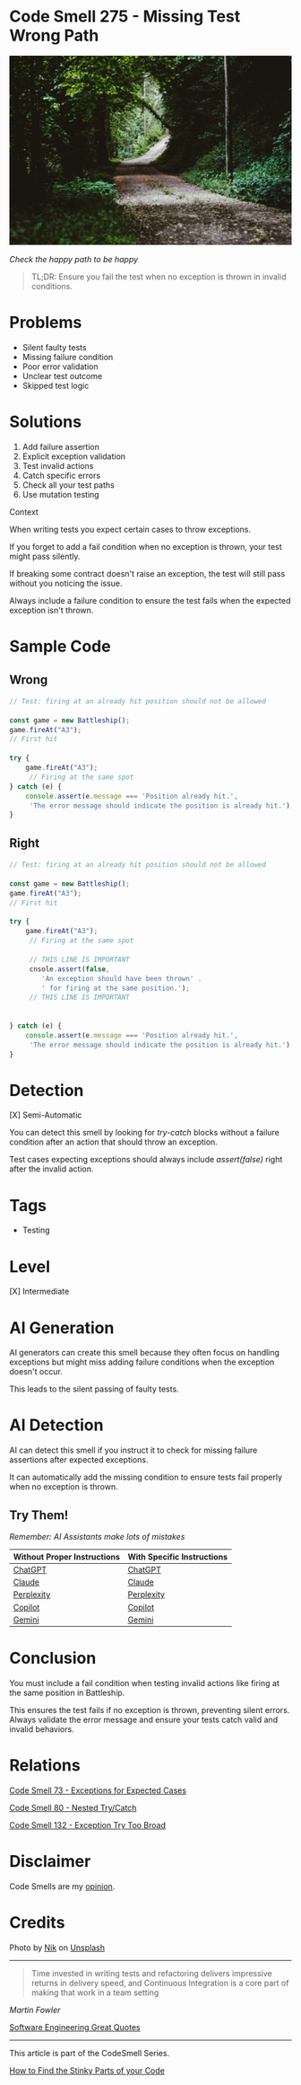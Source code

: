 # Code Smell 275 - Missing Test Wrong Path

![Code Smell 275 - Missing Test Wrong Path](Code%20Smell%20275%20-%20Missing%20Test%20Wrong%20Path.jpg)

*Check the happy path to be happy*

> TL;DR: Ensure you fail the test when no exception is thrown in invalid conditions.

# Problems

- Silent faulty tests
- Missing failure condition
- Poor error validation
- Unclear test outcome
- Skipped test logic

# Solutions

1. Add failure assertion
2. Explicit exception validation
3. Test invalid actions
4. Catch specific errors
5. Check all your test paths
6. Use mutation testing

Context

When writing tests you expect certain cases to throw exceptions. 

If you forget to add a fail condition when no exception is thrown, your test might pass silently. 

If breaking some contract doesn't raise an exception, the test will still pass without you noticing the issue. 

Always include a failure condition to ensure the test fails when the expected exception isn't thrown.

# Sample Code

## Wrong

[Gist Url]: # (https://gist.github.com/mcsee/5e14a4afa16ee8d9cfe49ae717dfedcd)

```javascript
// Test: firing at an already hit position should not be allowed

const game = new Battleship();
game.fireAt("A3");  
// First hit
            
try {
    game.fireAt("A3"); 
     // Firing at the same spot
} catch (e) {
    console.assert(e.message === 'Position already hit.', 
     'The error message should indicate the position is already hit.');
}
```

## Right

[Gist Url]: # (https://gist.github.com/mcsee/7e86687a61a69093e9c1d4ab1115d718)

```javascript
// Test: firing at an already hit position should not be allowed

const game = new Battleship();
game.fireAt("A3"); 
// First hit

try {
    game.fireAt("A3");
     // Firing at the same spot
    
     // THIS LINE IS IMPORTANT
     cnsole.assert(false, 
        'An exception should have been thrown' .
        ' for firing at the same position.');
     // THIS LINE IS IMPORTANT
  
  
} catch (e) {
    console.assert(e.message === 'Position already hit.',
     'The error message should indicate the position is already hit.');
}
```

# Detection

[X] Semi-Automatic 

You can detect this smell by looking for *try-catch* blocks without a failure condition after an action that should throw an exception. 

Test cases expecting exceptions should always include *assert(false)* right after the invalid action.
 
# Tags

- Testing 

# Level
 
[X] Intermediate 

# AI Generation

AI generators can create this smell because they often focus on handling exceptions but might miss adding failure conditions when the exception doesn't occur. 

This leads to the silent passing of faulty tests.

# AI Detection

AI can detect this smell if you instruct it to check for missing failure assertions after expected exceptions. 

It can automatically add the missing condition to ensure tests fail properly when no exception is thrown.

## Try Them!

*Remember: AI Assistants make lots of mistakes*

| Without Proper Instructions    | With Specific Instructions |
| -------- | ------- |
| [ChatGPT](https://chat.openai.com/?q=Correct+and+explain+this+code%3A+%60%60%60javascript%0D%0A%2F%2F+Test%3A+firing+at+an+already+hit+position+should+not+be+allowed%0D%0A%0D%0Aconst+game+%3D+new+Battleship%28%29%3B%0D%0Agame.fireAt%28%22A3%22%29%3B++%0D%0A%2F%2F+First+hit%0D%0A++++++++++++%0D%0Atry+%7B%0D%0A++++game.fireAt%28%22A3%22%29%3B+%0D%0A+++++%2F%2F+Firing+at+the+same+spot%0D%0A%7D+catch+%28e%29+%7B%0D%0A++++console.assert%28e.message+%3D%3D%3D+%27Position+already+hit.%27%2C+%0D%0A+++++%27The+error+message+should+indicate+the+position+is+already+hit.%27%29%3B%0D%0A%7D%0D%0A%60%60%60) | [ChatGPT](https://chat.openai.com/?q=Correct+what+happens+if+the+exception+is+not+triggered%3A+%60%60%60javascript%0D%0A%2F%2F+Test%3A+firing+at+an+already+hit+position+should+not+be+allowed%0D%0A%0D%0Aconst+game+%3D+new+Battleship%28%29%3B%0D%0Agame.fireAt%28%22A3%22%29%3B++%0D%0A%2F%2F+First+hit%0D%0A++++++++++++%0D%0Atry+%7B%0D%0A++++game.fireAt%28%22A3%22%29%3B+%0D%0A+++++%2F%2F+Firing+at+the+same+spot%0D%0A%7D+catch+%28e%29+%7B%0D%0A++++console.assert%28e.message+%3D%3D%3D+%27Position+already+hit.%27%2C+%0D%0A+++++%27The+error+message+should+indicate+the+position+is+already+hit.%27%29%3B%0D%0A%7D%0D%0A%60%60%60) |
| [Claude](https://claude.ai/new?q=Correct+and+explain+this+code%3A+%60%60%60javascript%0D%0A%2F%2F+Test%3A+firing+at+an+already+hit+position+should+not+be+allowed%0D%0A%0D%0Aconst+game+%3D+new+Battleship%28%29%3B%0D%0Agame.fireAt%28%22A3%22%29%3B++%0D%0A%2F%2F+First+hit%0D%0A++++++++++++%0D%0Atry+%7B%0D%0A++++game.fireAt%28%22A3%22%29%3B+%0D%0A+++++%2F%2F+Firing+at+the+same+spot%0D%0A%7D+catch+%28e%29+%7B%0D%0A++++console.assert%28e.message+%3D%3D%3D+%27Position+already+hit.%27%2C+%0D%0A+++++%27The+error+message+should+indicate+the+position+is+already+hit.%27%29%3B%0D%0A%7D%0D%0A%60%60%60) | [Claude](https://claude.ai/new?q=Correct+what+happens+if+the+exception+is+not+triggered%3A+%60%60%60javascript%0D%0A%2F%2F+Test%3A+firing+at+an+already+hit+position+should+not+be+allowed%0D%0A%0D%0Aconst+game+%3D+new+Battleship%28%29%3B%0D%0Agame.fireAt%28%22A3%22%29%3B++%0D%0A%2F%2F+First+hit%0D%0A++++++++++++%0D%0Atry+%7B%0D%0A++++game.fireAt%28%22A3%22%29%3B+%0D%0A+++++%2F%2F+Firing+at+the+same+spot%0D%0A%7D+catch+%28e%29+%7B%0D%0A++++console.assert%28e.message+%3D%3D%3D+%27Position+already+hit.%27%2C+%0D%0A+++++%27The+error+message+should+indicate+the+position+is+already+hit.%27%29%3B%0D%0A%7D%0D%0A%60%60%60) |
| [Perplexity](https://perplexity.ai/?q=Correct+and+explain+this+code%3A+%60%60%60javascript%0D%0A%2F%2F+Test%3A+firing+at+an+already+hit+position+should+not+be+allowed%0D%0A%0D%0Aconst+game+%3D+new+Battleship%28%29%3B%0D%0Agame.fireAt%28%22A3%22%29%3B++%0D%0A%2F%2F+First+hit%0D%0A++++++++++++%0D%0Atry+%7B%0D%0A++++game.fireAt%28%22A3%22%29%3B+%0D%0A+++++%2F%2F+Firing+at+the+same+spot%0D%0A%7D+catch+%28e%29+%7B%0D%0A++++console.assert%28e.message+%3D%3D%3D+%27Position+already+hit.%27%2C+%0D%0A+++++%27The+error+message+should+indicate+the+position+is+already+hit.%27%29%3B%0D%0A%7D%0D%0A%60%60%60) | [Perplexity](https://perplexity.ai/?q=Correct+what+happens+if+the+exception+is+not+triggered%3A+%60%60%60javascript%0D%0A%2F%2F+Test%3A+firing+at+an+already+hit+position+should+not+be+allowed%0D%0A%0D%0Aconst+game+%3D+new+Battleship%28%29%3B%0D%0Agame.fireAt%28%22A3%22%29%3B++%0D%0A%2F%2F+First+hit%0D%0A++++++++++++%0D%0Atry+%7B%0D%0A++++game.fireAt%28%22A3%22%29%3B+%0D%0A+++++%2F%2F+Firing+at+the+same+spot%0D%0A%7D+catch+%28e%29+%7B%0D%0A++++console.assert%28e.message+%3D%3D%3D+%27Position+already+hit.%27%2C+%0D%0A+++++%27The+error+message+should+indicate+the+position+is+already+hit.%27%29%3B%0D%0A%7D%0D%0A%60%60%60) |
| [Copilot](https://www.bing.com/chat?showconv=1&sendquery=1&q=Correct+and+explain+this+code%3A+%60%60%60javascript%0D%0A%2F%2F+Test%3A+firing+at+an+already+hit+position+should+not+be+allowed%0D%0A%0D%0Aconst+game+%3D+new+Battleship%28%29%3B%0D%0Agame.fireAt%28%22A3%22%29%3B++%0D%0A%2F%2F+First+hit%0D%0A++++++++++++%0D%0Atry+%7B%0D%0A++++game.fireAt%28%22A3%22%29%3B+%0D%0A+++++%2F%2F+Firing+at+the+same+spot%0D%0A%7D+catch+%28e%29+%7B%0D%0A++++console.assert%28e.message+%3D%3D%3D+%27Position+already+hit.%27%2C+%0D%0A+++++%27The+error+message+should+indicate+the+position+is+already+hit.%27%29%3B%0D%0A%7D%0D%0A%60%60%60) | [Copilot](https://www.bing.com/chat?showconv=1&sendquery=1&q=Correct+what+happens+if+the+exception+is+not+triggered%3A+%60%60%60javascript%0D%0A%2F%2F+Test%3A+firing+at+an+already+hit+position+should+not+be+allowed%0D%0A%0D%0Aconst+game+%3D+new+Battleship%28%29%3B%0D%0Agame.fireAt%28%22A3%22%29%3B++%0D%0A%2F%2F+First+hit%0D%0A++++++++++++%0D%0Atry+%7B%0D%0A++++game.fireAt%28%22A3%22%29%3B+%0D%0A+++++%2F%2F+Firing+at+the+same+spot%0D%0A%7D+catch+%28e%29+%7B%0D%0A++++console.assert%28e.message+%3D%3D%3D+%27Position+already+hit.%27%2C+%0D%0A+++++%27The+error+message+should+indicate+the+position+is+already+hit.%27%29%3B%0D%0A%7D%0D%0A%60%60%60) |
| [Gemini](https://gemini.google.com/?q=Correct+and+explain+this+code%3A+%60%60%60javascript%0D%0A%2F%2F+Test%3A+firing+at+an+already+hit+position+should+not+be+allowed%0D%0A%0D%0Aconst+game+%3D+new+Battleship%28%29%3B%0D%0Agame.fireAt%28%22A3%22%29%3B++%0D%0A%2F%2F+First+hit%0D%0A++++++++++++%0D%0Atry+%7B%0D%0A++++game.fireAt%28%22A3%22%29%3B+%0D%0A+++++%2F%2F+Firing+at+the+same+spot%0D%0A%7D+catch+%28e%29+%7B%0D%0A++++console.assert%28e.message+%3D%3D%3D+%27Position+already+hit.%27%2C+%0D%0A+++++%27The+error+message+should+indicate+the+position+is+already+hit.%27%29%3B%0D%0A%7D%0D%0A%60%60%60) | [Gemini](https://gemini.google.com/?q=Correct+what+happens+if+the+exception+is+not+triggered%3A+%60%60%60javascript%0D%0A%2F%2F+Test%3A+firing+at+an+already+hit+position+should+not+be+allowed%0D%0A%0D%0Aconst+game+%3D+new+Battleship%28%29%3B%0D%0Agame.fireAt%28%22A3%22%29%3B++%0D%0A%2F%2F+First+hit%0D%0A++++++++++++%0D%0Atry+%7B%0D%0A++++game.fireAt%28%22A3%22%29%3B+%0D%0A+++++%2F%2F+Firing+at+the+same+spot%0D%0A%7D+catch+%28e%29+%7B%0D%0A++++console.assert%28e.message+%3D%3D%3D+%27Position+already+hit.%27%2C+%0D%0A+++++%27The+error+message+should+indicate+the+position+is+already+hit.%27%29%3B%0D%0A%7D%0D%0A%60%60%60) | 

# Conclusion

You must include a fail condition when testing invalid actions like firing at the same position in Battleship. 

This ensures the test fails if no exception is thrown, preventing silent errors. Always validate the error message and ensure your tests catch valid and invalid behaviors.

# Relations

[Code Smell 73 - Exceptions for Expected Cases](https://github.com/mcsee/Software-Design-Articles/tree/main/Articles/Code%20Smells/Code%20Smell%2073%20-%20Exceptions%20for%20Expected%20Cases/readme.md)

[Code Smell 80 - Nested Try/Catch](https://github.com/mcsee/Software-Design-Articles/tree/main/Articles/Code%20Smells/Code%20Smell%2080%20-%20Nested%20Try%20Catch/readme.md)

[Code Smell 132 - Exception Try Too Broad](https://github.com/mcsee/Software-Design-Articles/tree/main/Articles/Code%20Smells/Code%20Smell%20132%20-%20Exception%20Try%20Too%20Broad/readme.md)

# Disclaimer

Code Smells are my [opinion](https://github.com/mcsee/Software-Design-Articles/tree/main/Articles/Blogging/I%20Wrote%20More%20than%2090%20Articles%20on%202021%20Here%20is%20What%20I%20Learned/readme.md).

# Credits

Photo by [Nik](https://unsplash.com/@helloimnik) on [Unsplash](https://unsplash.com/photos/pathway-between-forest-trees-YBlIqmme5pE)
    
* * *

> Time invested in writing tests and refactoring delivers impressive returns in delivery speed, and Continuous Integration is a core part of making that work in a team setting

_Martin Fowler_
 
[Software Engineering Great Quotes](https://github.com/mcsee/Software-Design-Articles/tree/main/Articles/Quotes/Software%20Engineering%20Great%20Quotes/readme.md)

* * *

This article is part of the CodeSmell Series.

[How to Find the Stinky Parts of your Code](https://github.com/mcsee/Software-Design-Articles/tree/main/Articles/Code%20Smells/How%20to%20Find%20the%20Stinky%20parts%20of%20your%20Code/readme.md)